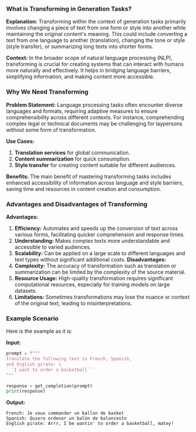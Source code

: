  ### What is Transforming in Generation Tasks?
 **Explanation:** Transforming within the context of generation tasks primarily involves changing a piece of text from one form or style into another while maintaining the original content's meaning. This could include converting a text from one language to another (translation), changing the tone or style (style transfer), or summarizing long texts into shorter forms.

 **Context:** In the broader scope of natural language processing (NLP), transforming is crucial for creating systems that can interact with humans more naturally and effectively. It helps in bridging language barriers, simplifying information, and making content more accessible.

### Why We Need Transforming
 **Problem Statement:** Language processing tasks often encounter diverse languages and formats, requiring adaptive measures to ensure comprehensibility across different contexts. For instance, comprehending complex legal or technical documents may be challenging for laypersons without some form of transformation.

 **Use Cases:** 
  1. **Translation services** for global communication.
  2. **Content summarization** for quick consumption.
  3. **Style transfer** for creating content suitable for different audiences.

 **Benefits:** The main benefit of mastering transforming tasks includes enhanced accessibility of information across language and style barriers, saving time and resources in content creation and consumption.

### Advantages and Disadvantages of Transforming
 **Advantages:**
  1. **Efficiency:** Automates and speeds up the conversion of text across various forms, facilitating quicker comprehension and response times.
  2. **Understanding:** Makes complex texts more understandable and accessible to varied audiences.
  3. **Scalability:** Can be applied on a large scale to different languages and text types without significant additional costs.
 **Disadvantages:**
  1. **Complexity:** The accuracy of transformation such as translation or summarization can be limited by the complexity of the source material.
  2. **Resource Usage:** High-quality transformation requires significant computational resources, especially for training models on large datasets.
  3. **Limitations:** Sometimes transformations may lose the nuance or context of the original text, leading to misinterpretations.

### Example Scenario
Here is the example as it is:

**Input:**

```python
prompt = f"""
Translate the following text to French, Spanish, 
and English pirate: \
```I want to order a basketball```
"""

response = get_completion(prompt)
print(response)
```

**Output:**

```
French: Je veux commander un ballon de basket
Spanish: Quiero ordenar un balón de baloncesto
English pirate: Arrr, I be wantin' to order a basketball, matey!
```
